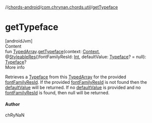 //[chords-android](../../index.md)/[com.chrynan.chords.util](index.md)/[getTypeface](get-typeface.md)



# getTypeface  
[androidJvm]  
Content  
fun [TypedArray](https://developer.android.com/reference/kotlin/android/content/res/TypedArray.html).[getTypeface](get-typeface.md)(context: [Context](https://developer.android.com/reference/kotlin/android/content/Context.html), @[StyleableRes](https://developer.android.com/reference/kotlin/androidx/annotation/StyleableRes.html)()fontFamilyResId: [Int](https://kotlinlang.org/api/latest/jvm/stdlib/kotlin/-int/index.html), defaultValue: [Typeface](https://developer.android.com/reference/kotlin/android/graphics/Typeface.html)? = null): [Typeface](https://developer.android.com/reference/kotlin/android/graphics/Typeface.html)?  
More info  


Retrieves a [Typeface](https://developer.android.com/reference/kotlin/android/graphics/Typeface.html) from this [TypedArray](https://developer.android.com/reference/kotlin/android/content/res/TypedArray.html) for the provided [fontFamilyResId](get-typeface.md). If the provided [fontFamilyResId](get-typeface.md) is not found then the [defaultValue](get-typeface.md) will be returned. If no [defaultValue](get-typeface.md) is provided and no [fontFamilyResId](get-typeface.md) is found, then null will be returned.



#### Author  


chRyNaN

  



